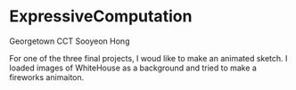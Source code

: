 # ExpressiveComputation
Georgetown CCT 
Sooyeon Hong

For one of the three final projects, I woud like to make an animated sketch. 
I loaded images of WhiteHouse as a background and tried to make a fireworks animaiton. 
